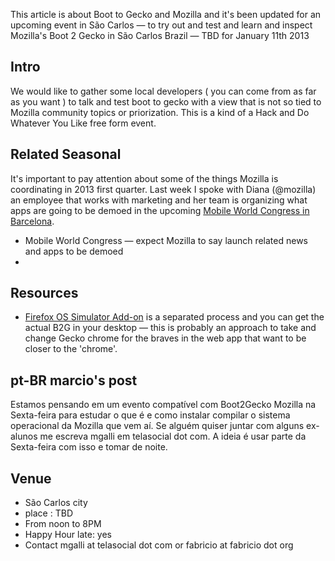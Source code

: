 This article is about Boot to Gecko and Mozilla and it's been updated for an upcoming event in São Carlos — to try out and test and learn and inspect Mozilla's Boot 2 Gecko in São Carlos Brazil — TBD for January 11th 2013

## Intro

We would like to gather some local developers ( you can come from as far as you want ) to talk and test boot to gecko with a view that is not so tied to Mozilla community topics or priorization. This is a kind of a Hack and Do Whatever You Like free form event. 


## Related Seasonal 

It's important to pay attention about some of the things Mozilla is coordinating in 2013 first quarter. Last week I spoke with Diana (@mozilla) an employee that works with marketing and her team is organizing what apps are going to be demoed in the upcoming [Mobile World Congress in Barcelona](http://www.mobileworldcongress.com/keynote-speakers/). 

* Mobile World Congress — expect Mozilla to say launch related news and apps to be demoed
* 

## Resources

* [Firefox OS Simulator Add-on](https://addons.mozilla.org/en-US/firefox/addon/firefox-os-simulator/) is a separated process and you can get the actual B2G in your desktop — this is probably an approach to take and change Gecko chrome for the braves in the web app that want to be closer to the 'chrome'. 

## pt-BR marcio's post

Estamos pensando em um evento compatível com Boot2Gecko Mozilla na Sexta-feira para estudar o que é e como instalar compilar o sistema operacional da Mozilla que vem aí. Se alguém quiser juntar com alguns ex-alunos me escreva mgalli em telasocial dot com. A ideia é usar parte da Sexta-feira com isso e tomar de noite. 

## Venue

* São Carlos city 
* place : TBD
* From noon to 8PM
* Happy Hour late: yes 
* Contact mgalli at telasocial dot com or fabricio at fabricio dot org

